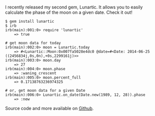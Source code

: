 I recently released my second gem, Lunartic. It allows you to easily calculate the phase of the moon on a given date. Check it out!

	$ gem install lunartic
	$ irb
	irb(main):001:0> require 'lunartic'
    	=> true

	# get moon data for today
	irb(main):002:0> moon = Lunartic.today
    	=> #<Lunartic::Moon:0x007fa5028e4dc0 @date=#<Date: 2014-06-25 ((2456834j,0s,0n),+0s,2299161j)>>
	irb(main):003:0> moon.day
    	=> 27
	irb(main):004:0> moon.phase
    	=> :waning_crescent
	irb(main):005:0> moon.percent_full
    	=> 0.17138763236974325

	# or, get moon data for a given Date
	irb(main):006:0> Lunartic.on_date(Date.new(1989, 12, 28)).phase
    	=> :new

Source code and more available on [Github](https://github.com/brianokeefe/lunartic).
